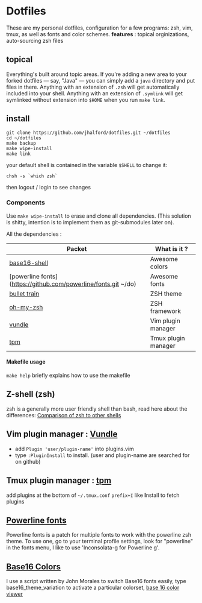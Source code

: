 # Dotfiles

These are my personal dotfiles, configuration for a few programs: zsh, vim, tmux, as well as fonts and color schemes.
**features** : topical orginizations, auto-sourcing zsh files

## topical

Everything's built around topic areas. If you're adding a new area to your
forked dotfiles — say, "Java" — you can simply add a `java` directory and put
files in there. Anything with an extension of `.zsh` will get automatically
included into your shell. Anything with an extension of `.symlink` will get
symlinked without extension into `$HOME` when you run `make link`.

## install

```
git clone https://github.com/jhalford/dotfiles.git ~/dotfiles
cd ~/dotfiles
make backup
make wipe-install
make link
```

your default shell is contained in the variable `$SHELL`
to change it:
```shell
chsh -s `which zsh`
```
then logout / login to see changes

### Components

Use `make wipe-install` to erase and clone all dependencies. (This solution is shitty, intention is to implement them as git-submodules later on).

All the dependencies :

| Packet | What is it ? |
|--------|-----|
| [base16-shell](https://github.com/JohnMorales/base16-shell.git) | Awesome colors |
| [powerline fonts](https://github.com/powerline/fonts.git ~/do) | Awesome fonts |
| [bullet train](https://github.com/caiogondim/bullet-train-oh-my-zsh-theme.git) | ZSH theme |
| [oh-my-zsh](https://github.com/robbyrussell/oh-my-zsh.git) | ZSH framework |
| [vundle](https://github.com/VundleVim/Vundle.vim.git) | Vim plugin manager |
| [tpm](https://github.com/tmux-plugins/tpm.git) | Tmux plugin manager |

#### Makefile usage
 
`make help` briefly explains how to use the makefile

## Z-shell (zsh)

zsh is a generally more user friendly shell than bash, read here about the differences: [Comparison of zsh to other shells](http://zsh.sourceforge.net/FAQ/zshfaq02.html)

## Vim plugin manager : [Vundle](https://github.com/VundleVim/Vundle.vim)
 - add `Plugin 'user/plugin-name'` into plugins.vim
 - type `:PluginInstall` to install. (user and plugin-name are searched for on github)

## Tmux plugin manager : [tpm](https://github.com/tmux-plugins/tpm)

add plugins at the bottom of `~/.tmux.conf`
`prefix+I` like **I**nstall to fetch plugins

## [Powerline fonts](https://github.com/powerline/fonts)
Powerline fonts is a patch for multiple fonts to work with the powerline zsh theme. To use one, go to your terminal profile settings, look for "powerline" in the fonts menu, I like to use 'Inconsolata-g for Powerline g'.

## [Base16 Colors](https://github.com/chriskempson/base16)
I use a script written by John Morales to switch Base16 fonts easily, type base16_theme_variation to activate a particular colorset, [base 16 color viewer](https://chriskempson.github.io/base16/)
